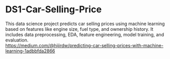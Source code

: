 # DS1-Car-Selling-Price
This data science project predicts car selling prices using machine learning based on features like engine size, fuel type, and ownership history. It includes data preprocessing, EDA, feature engineering, model training, and evaluation. <br>
https://medium.com/@hijirdw/predicting-car-selling-prices-with-machine-learning-1adbbfda2866
